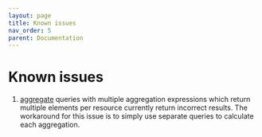 ```yaml
---
layout: page
title: Known issues
nav_order: 5
parent: Documentation
---
```


# Known issues

1. [aggregate](./aggregate.html) queries with multiple aggregation expressions
   which return multiple elements per resource currently return incorrect
   results. The workaround for this issue is to simply use separate queries to
   calculate each aggregation.
